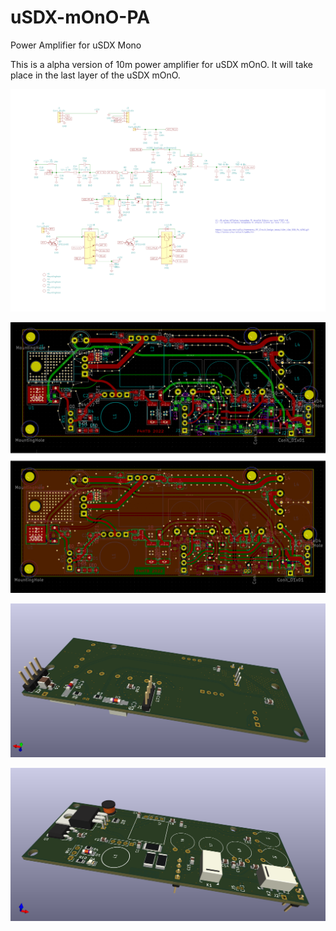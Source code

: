 # uSDX-mOnO-PA
Power Amplifier for uSDX Mono

This is a alpha version of 10m power amplifier for uSDX mOnO.
It will take place in the last layer of the uSDX mOnO.

![diagram](/diagram_.png)

![pcb](/pcb_.png)

![3d_bottom](/usdx_mono_PA_3d_bottom.png)

![3d_top](/usdx_mono_PA_3d_top.png)
